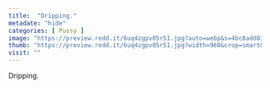 ```yaml
---
title:  "Dripping."
metadate: "hide"
categories: [ Pussy ]
image: "https://preview.redd.it/6uq4zgpv05r51.jpg?auto=webp&s=4bc8add83a7a18549caeb93b2eec0889371b32d5"
thumb: "https://preview.redd.it/6uq4zgpv05r51.jpg?width=960&crop=smart&auto=webp&s=fa4de0d2851efa56e3b50a5ec16b5140292b3059"
visit: ""
---
```

Dripping.
